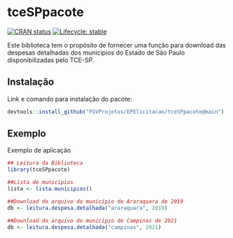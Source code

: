 
# tceSPpacote

<!-- badges: start -->
[![CRAN status](https://www.r-pkg.org/badges/version/tceSP)](https://CRAN.R-project.org/package=tceSP)
[![Lifecycle: stable](https://img.shields.io/badge/lifecycle-stable-brightgreen.svg)](https://lifecycle.r-lib.org/articles/stages.html#stable)
<!-- badges: end -->

Este biblioteca tem o propósito de fornecer uma função para download das despesas detalhadas dos municípios do Estado de São Paulo disponibilizadas pelo TCE-SP. 

## Instalação

Link e comando para instalação do pacote:

``` r
devtools::install_github("FGVProjetos/EPElicitacao/tceSPpacote@main")
```

## Exemplo

Exemplo de aplicação

``` r
## Leitura da Biblioteca
library(tceSPpacote)

##Lista de municipios 
lista <- lista.municipios()

##Download do arquivo do município de Araraquara de 2019
db <- leitura.despesa.detalhada("araraquara", 2019)

##Download do arquivo do município de Campinas de 2021
db <- leitura.despesa.detalhada("campinas", 2021)

```

